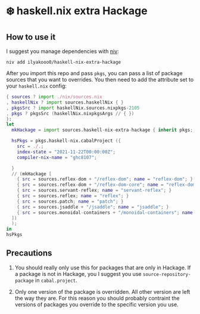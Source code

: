 # ❄️ haskell.nix extra Hackage

## How to use it

I suggest you manage dependencies with [niv](https://github.com/nmattia/niv):

```shell
niv add ilyakooo0/haskell-nix-extra-hackage
```

After you import this repo and pass `pkgs`, you can pass a list of package sources that you want to overrides. You then need to add the attribute set to your `haskell.nix` config:

```nix
{ sources ? import ./nix/sources.nix
, haskellNix ? import sources.haskellNix { }
, pkgsSrc ? import haskellNix.sources.nixpkgs-2105
, pkgs ? pkgsSrc (haskellNix.nixpkgsArgs // { })
}:
let
  mkHackage = import sources.haskell-nix-extra-hackage { inherit pkgs; };

  hsPkgs = pkgs.haskell-nix.cabalProject ({
    src = ./.;
    index-state = "2021-11-22T00:00:00Z";
    compiler-nix-name = "ghc8107";

  }
  // (mkHackage [
    { src = sources.reflex-dom + "/reflex-dom"; name = "reflex-dom"; }
    { src = sources.reflex-dom + "/reflex-dom-core"; name = "reflex-dom-core"; }
    { src = sources.servant-reflex; name = "servant-reflex"; }
    { src = sources.reflex; name = "reflex"; }
    { src = sources.patch; name = "patch"; }
    { src = sources.jsaddle + "/jsaddle"; name = "jsaddle"; }
    { src = sources.monoidal-containers + "/monoidal-containers"; name = "monoidal-containers"; }
  ])
  );
in
hsPkgs
```

## Precautions

1. You should really only use this for packages that are only in Hackage. If a package is not in Hackage, you I suggest you use `source-repository-package` in `cabal.project`.

2. Only one version of the package is overridden. All other version are left the way they are. For this reason you should probably contraint the versions of packages you override to the specific version you use.
